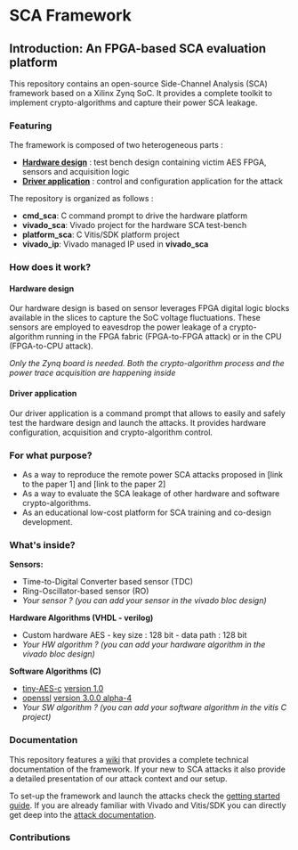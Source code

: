  # SCA Framework

## Introduction: An FPGA-based SCA evaluation platform 

This repository contains an open-source Side-Channel Analysis (SCA) framework based on a Xilinx Zynq SoC. It provides a complete toolkit to implement crypto-algorithms and capture  their power SCA leakage.

### Featuring

The framework is composed of two heterogeneous parts :
- [**Hardware design**](https://github.com/samiBendou/sca_framework/tree/master/vivado_sca) : test bench design containing victim AES FPGA, sensors and acquisition logic
- [**Driver application**](https://github.com/samiBendou/sca_framework/tree/master/cmd_sca) : control and configuration application for the attack

The repository is organized as follows :
- **cmd_sca**:  C command prompt to drive the hardware platform
- **vivado_sca**: Vivado project for the hardware SCA test-bench
- **platform_sca**: C Vitis/SDK platform project
- **vivado_ip**: Vivado managed IP used in **vivado_sca**

### How does it work?

#### Hardware design

Our hardware design is based on sensor leverages FPGA digital logic blocks available in the slices to capture the SoC voltage fluctuations.
These sensors are employed to eavesdrop the power leakage of a crypto-algorithm running in the FPGA fabric (FPGA-to-FPGA attack) or in the CPU (FPGA-to-CPU attack).

*Only the Zynq board is needed. Both the crypto-algorithm process and the power trace acquisition are happening inside*

#### Driver application

Our driver application is a command prompt that allows to easily and safely test the hardware design and launch the attacks.
It provides hardware configuration, acquisition and crypto-algorithm control.


### For what purpose? 

- As a way to reproduce the remote power SCA attacks proposed in [link to the paper 1] and [link to the paper 2]
- As a way to evaluate the SCA leakage of other hardware and software crypto-algorithms.
- As an educational low-cost platform for SCA training and co-design development.

### What's inside?

**Sensors:**
- Time-to-Digital Converter based sensor (TDC) 
- Ring-Oscillator-based sensor (RO)
- *Your sensor ? (you can add your sensor in the vivado bloc design)*

**Hardware Algorithms (VHDL - verilog)**
- Custom hardware AES - key size : 128 bit - data path : 128 bit
- *Your HW algorithm ? (you can add your hardware algorithm in the vivado bloc design)*

**Software Algorithms (C)**
- [tiny-AES-c](https://github.com/kokke/tiny-AES-c) [version 1.0](https://github.com/kokke/tiny-AES-c/releases/tag/v1.0.0)
- [openssl](https://github.com/openssl/openssl/) [version 3.0.0 alpha-4](https://github.com/openssl/openssl/releases/tag/openssl-3.0.0-alpha4)
- *Your SW algorithm ? (you can add your software algorithm in the vitis C project)*

### Documentation

This repository features a [wiki](https://github.com/samiBendou/sca_framework/wiki) that provides a complete technical documentation of the framework.
If your new to SCA attacks it also provide a detailed presentation of our attack context and our setup.

To set-up the framework and launch the attacks check the [getting started guide](https://github.com/samiBendou/sca_framework/wiki/Getting-Started). 
If you are already familiar with Vivado and Vitis/SDK you can directly get deep into the [attack documentation](https://github.com/samiBendou/sca_framework/wiki/Our-setup).

### Contributions
